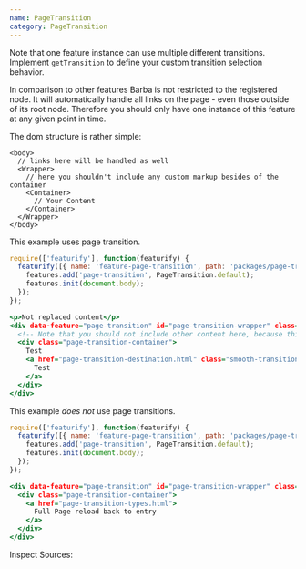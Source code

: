 ```yaml
---
name: PageTransition
category: PageTransition
---
```


Note that one feature instance can use multiple different transitions. Implement `getTransition` to define your custom transition selection behavior.

In comparison to other features Barba is not restricted to the registered node. It will automatically handle all links on the page - even those outside of its root node. Therefore you should only have one instance of this feature at any given point in time.

The dom structure is rather simple:
```
<body>
  // links here will be handled as well
  <Wrapper>
    // here you shouldn't include any custom markup besides of the container
    <Container>
      // Your Content
    </Container>
  </Wrapper>
</body>
```

This example uses page transition.

```types.js
require(['featurify'], function(featurify) {
  featurify([{ name: 'feature-page-transition', path: 'packages/page-transition/lib/main.min.js' }, 'base', 'base.features'], function(PageTransition, base, features) {
    features.add('page-transition', PageTransition.default);
    features.init(document.body);
  });
});
```
```types.html
<p>Not replaced content</p>
<div data-feature="page-transition" id="page-transition-wrapper" class="ft-page-transition">
  <!-- Note that you should not include other content here, because this is where Barba acts -->
  <div class="page-transition-container">
    Test
    <a href="page-transition-destination.html" class="smooth-transition">
      Test
    </a>
  </div>
</div>
```

This example *does not* use page transitions.

```destination.js
require(['featurify'], function(featurify) {
  featurify([{ name: 'feature-page-transition', path: 'packages/page-transition/lib/main.min.js' }, 'base', 'base.features'], function(PageTransition, base, features) {
    features.add('page-transition', PageTransition.default);
    features.init(document.body);
  });
});
```
```destination.html
<div data-feature="page-transition" id="page-transition-wrapper" class="ft-page-transition">
  <div class="page-transition-container">
    <a href="page-transition-types.html">
      Full Page reload back to entry
    </a>
  </div>
</div>
```

Inspect Sources:
```src:../src/index.js
```
```src:../src/style.scss
```
```types:../lib/style.css hidden
```
